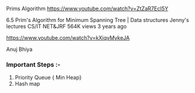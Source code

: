 Prims Algorithm
https://www.youtube.com/watch?v=ZtZaR7EcI5Y

6.5 Prim's Algorithm for Minimum Spanning Tree | Data structures
Jenny's lectures CS/IT NET&JRF
564K views
3 years ago

https://www.youtube.com/watch?v=kXiqvMykeJA 

Anuj Bhiya 

### Important Steps :-
1. Priority Queue { Min Heap}
2. Hash map 